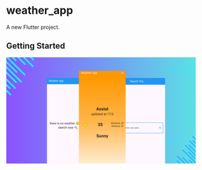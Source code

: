 # weather_app

A new Flutter project.

## Getting Started

![My Project Photo](screenshots/work3.png)
